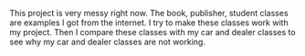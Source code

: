 This project is very messy right now. The book, publisher, student classes are examples I got from the internet. I try to make these classes work with my project. Then I compare these classes with my car and dealer classes to see why my car and dealer classes are not working.
